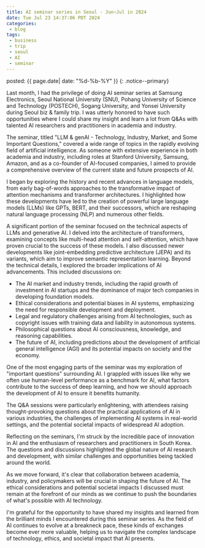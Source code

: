 ```yaml
---
title: AI seminar series in Seoul - Jun~Jul in 2024
date: Tue Jul 23 14:37:06 PDT 2024
categories:
 - blog
tags:
 - business
 - trip
 - seoul
 - AI
 - seminar
---
```


<head>
	<link rel="stylesheet" href="/resource/styles.css">
</head>

posted: {{ page.date| date: "%d-%b-%Y" }}
{: .notice--primary}


Last month, I had the privilege of doing AI seminar series at Samsung Electronics, Seoul National University (SNU), Pohang University of Science and Technology (POSTECH), Sogang University, and Yonsei University during Seoul biz & family trip. I was utterly honored to have such opportunities where I could share my insight and learn a lot from Q&As with talented AI researchers and practitioners in academia and industry.

The seminar, titled "LLM & genAI - Technology, Industry, Market, and Some Important Questions," covered a wide range of topics in the rapidly evolving field of artificial intelligence. As someone with extensive experience in both academia and industry, including roles at Stanford University, Samsung, Amazon, and as a co-founder of AI-focused companies, I aimed to provide a comprehensive overview of the current state and future prospects of AI.

I began by exploring the history and recent advances in language models, from early bag-of-words approaches to the transformative impact of attention mechanisms and transformer architectures. I highlighted how these developments have led to the creation of powerful large language models (LLMs) like GPTs, BERT, and their successors, which are reshaping natural language processing (NLP) and numerous other fields.

A significant portion of the seminar focused on the technical aspects of LLMs and generative AI. I delved into the architecture of transformers, examining concepts like multi-head attention and self-attention, which have proven crucial to the success of these models. I also discussed newer developments like joint-embedding predictive architecture (JEPA) and its variants, which aim to improve semantic representation learning.
Beyond the technical details, I explored the broader implications of AI advancements. This included discussions on:

* The AI market and industry trends, including the rapid growth of investment in AI startups and the dominance of major tech companies in developing foundation models.
* Ethical considerations and potential biases in AI systems, emphasizing the need for responsible development and deployment.
* Legal and regulatory challenges arising from AI technologies, such as copyright issues with training data and liability in autonomous systems.
* Philosophical questions about AI consciousness, knowledge, and reasoning capabilities.
* The future of AI, including predictions about the development of artificial general intelligence (AGI) and its potential impacts on society and the economy.

One of the most engaging parts of the seminar was my exploration of "important questions" surrounding AI. I grappled with issues like why we often use human-level performance as a benchmark for AI, what factors contribute to the success of deep learning, and how we should approach the development of AI to ensure it benefits humanity.

The Q&A sessions were particularly enlightening, with attendees raising thought-provoking questions about the practical applications of AI in various industries, the challenges of implementing AI systems in real-world settings, and the potential societal impacts of widespread AI adoption.

Reflecting on the seminars, I'm struck by the incredible pace of innovation in AI and the enthusiasm of researchers and practitioners in South Korea. The questions and discussions highlighted the global nature of AI research and development, with similar challenges and opportunities being tackled around the world.

As we move forward, it's clear that collaboration between academia, industry, and policymakers will be crucial in shaping the future of AI. The ethical considerations and potential societal impacts I discussed must remain at the forefront of our minds as we continue to push the boundaries of what's possible with AI technology.

I'm grateful for the opportunity to have shared my insights and learned from the brilliant minds I encountered during this seminar series. As the field of AI continues to evolve at a breakneck pace, these kinds of exchanges become ever more valuable, helping us to navigate the complex landscape of technology, ethics, and societal impact that AI presents.
